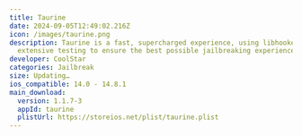 ```yaml
---
title: Taurine
date: 2024-09-05T12:49:02.216Z
icon: /images/taurine.png
description: Taurine is a fast, supercharged experience, using libhooker and
  extensive testing to ensure the best possible jailbreaking experience.
developer: CoolStar
categories: Jailbreak
size: Updating…
ios_compatible: 14.0 - 14.8.1
main_download:
  version: 1.1.7-3
  appId: taurine
  plistUrl: https://storeios.net/plist/taurine.plist
---
```

